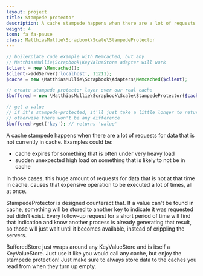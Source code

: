 ```yaml
---
layout: project
title: Stampede protector
description: A cache stampede happens when there are a lot of requests for data that is not currently in cache, causing a lot of concurrent complex operations. Stampede protector will make sure only the first process executes and the other processes just wait, instead of crippling the server.
weight: 4
icon: fa fa-pause
class: MatthiasMullie\Scrapbook\Scale\StampedeProtector
---
```


```php
// boilerplate code example with Memcached, but any
// MatthiasMullie\Scrapbook\KeyValueStore adapter will work
$client = new \Memcached();
$client->addServer('localhost', 11211);
$cache = new \MatthiasMullie\Scrapbook\Adapters\Memcached($client);

// create stampede protector layer over our real cache
$buffered = new \MatthiasMullie\Scrapbook\Scale\StampedeProtector($cache);

// get a value
// if it's stampede-protected, it'll just take a little longer to return,
// otherwise there won't be any difference
$buffered->get('key'); // returns 'value'
```


A cache stampede happens when there are a lot of requests for data that is not
currently in cache. Examples could be:

* cache expires for something that is often under very heavy load
* sudden unexpected high load on something that is likely to not be in cache

In those cases, this huge amount of requests for data that is not at that time
in cache, causes that expensive operation to be executed a lot of times, all at
once.

StampedeProtector is designed counteract that. If a value can't be found in
cache, something will be stored to another key to indicate it was requested but
didn't exist. Every follow-up request for a short period of time will find that
indication and know another process is already generating that result, so those
will just wait until it becomes available, instead of crippling the servers.

BufferedStore just wraps around any KeyValueStore and is itself a KeyValueStore.
Just use it like you would call any cache, but enjoy the stampede protection!
Just make sure to always store data to the caches you read from when they turn
up empty.

